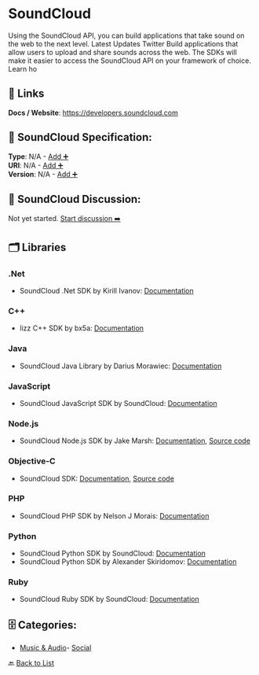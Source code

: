 # SoundCloud

Using the SoundCloud API, you can build applications that take sound on the web to the next level. Latest Updates Twitter Build applications that allow users to upload and share sounds across the web. The SDKs will make it easier to access the SoundCloud API on your framework of choice.  Learn ho

##  🔗 Links
**Docs / Website**: https://developers.soundcloud.com

## 🧬 SoundCloud Specification:
**Type**: N/A - [Add ➕](https://github.com/apis-list/apis-list/edit/main/apis.yaml#L17994)  
**URI**: N/A - [Add ➕](https://github.com/apis-list/apis-list/edit/main/apis.yaml#L17994)  
**Version**: N/A - [Add ➕](https://github.com/apis-list/apis-list/edit/main/apis.yaml#L17994)

## 💬 SoundCloud Discussion:
Not yet started. [Start discussion ➡️](https://github.com/apis-list/apis-list/discussions/new)

## 🗂️ Libraries
### .Net
- SoundCloud .Net SDK by Kirill Ivanov: [Documentation](https://github.com/kipwoker/SoundCloud.API.Client)
### C++
- lizz C++ SDK by bx5a: [Documentation](https://github.com/bx5a/lizz)
### Java
-  SoundCloud Java Library by Darius Morawiec: [Documentation](https://github.com/nok/soundcloud-java-library)
### JavaScript
- SoundCloud JavaScript SDK by SoundCloud: [Documentation](https://github.com/soundcloud/soundcloud-javascript)
### Node.js
- SoundCloud Node.js SDK by Jake Marsh: [Documentation](https://www.npmjs.com/package/node-soundcloud), [Source code](https://github.com/jakemmarsh/node-soundcloud)
### Objective-C
- SoundCloud SDK: [Documentation](https://developers.soundcloud.com/), [Source code](https://developers.soundcloud.com/docs/api/ios-quickstart)
### PHP
- SoundCloud PHP SDK by Nelson J Morais: [Documentation](https://github.com/njasm/soundcloud)
### Python
- SoundCloud Python SDK by SoundCloud: [Documentation](https://github.com/soundcloud/soundcloud-python)
- SoundCloud Python SDK by Alexander Skiridomov: [Documentation](https://github.com/n1nj4z33/soundcloud-python)
### Ruby
- SoundCloud Ruby SDK by SoundCloud: [Documentation](https://github.com/soundcloud/soundcloud-ruby)


## 🗄️ Categories:
- [Music & Audio](https://github.com/apis-list/apis-list#music--audio-)- [Social](https://github.com/apis-list/apis-list#social-)

🔙  [Back to List](https://github.com/apis-list/apis-list)
